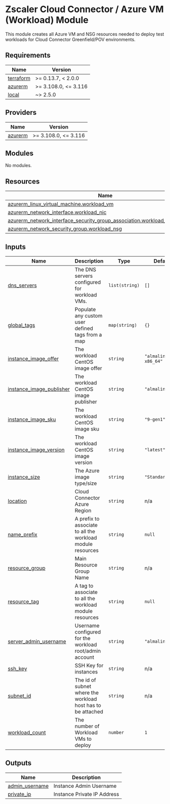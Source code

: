 # Zscaler Cloud Connector / Azure VM (Workload) Module

This module creates all Azure VM and NSG resources needed to deploy test workloads for Cloud Connector Greenfield/POV environments.

<!-- BEGINNING OF PRE-COMMIT-TERRAFORM DOCS HOOK -->
## Requirements

| Name | Version |
|------|---------|
| <a name="requirement_terraform"></a> [terraform](#requirement\_terraform) | >= 0.13.7, < 2.0.0 |
| <a name="requirement_azurerm"></a> [azurerm](#requirement\_azurerm) | >= 3.108.0, <= 3.116 |
| <a name="requirement_local"></a> [local](#requirement\_local) | ~> 2.5.0 |

## Providers

| Name | Version |
|------|---------|
| <a name="provider_azurerm"></a> [azurerm](#provider\_azurerm) | >= 3.108.0, <= 3.116 |

## Modules

No modules.

## Resources

| Name | Type |
|------|------|
| [azurerm_linux_virtual_machine.workload_vm](https://registry.terraform.io/providers/hashicorp/azurerm/latest/docs/resources/linux_virtual_machine) | resource |
| [azurerm_network_interface.workload_nic](https://registry.terraform.io/providers/hashicorp/azurerm/latest/docs/resources/network_interface) | resource |
| [azurerm_network_interface_security_group_association.workload_nic_association](https://registry.terraform.io/providers/hashicorp/azurerm/latest/docs/resources/network_interface_security_group_association) | resource |
| [azurerm_network_security_group.workload_nsg](https://registry.terraform.io/providers/hashicorp/azurerm/latest/docs/resources/network_security_group) | resource |

## Inputs

| Name | Description | Type | Default | Required |
|------|-------------|------|---------|:--------:|
| <a name="input_dns_servers"></a> [dns\_servers](#input\_dns\_servers) | The DNS servers configured for workload VMs. | `list(string)` | `[]` | no |
| <a name="input_global_tags"></a> [global\_tags](#input\_global\_tags) | Populate any custom user defined tags from a map | `map(string)` | `{}` | no |
| <a name="input_instance_image_offer"></a> [instance\_image\_offer](#input\_instance\_image\_offer) | The workload CentOS image offer | `string` | `"almalinux-x86_64"` | no |
| <a name="input_instance_image_publisher"></a> [instance\_image\_publisher](#input\_instance\_image\_publisher) | The workload CentOS image publisher | `string` | `"almalinux"` | no |
| <a name="input_instance_image_sku"></a> [instance\_image\_sku](#input\_instance\_image\_sku) | The workload CentOS image sku | `string` | `"9-gen1"` | no |
| <a name="input_instance_image_version"></a> [instance\_image\_version](#input\_instance\_image\_version) | The workload CentOS image version | `string` | `"latest"` | no |
| <a name="input_instance_size"></a> [instance\_size](#input\_instance\_size) | The Azure image type/size | `string` | `"Standard_B1s"` | no |
| <a name="input_location"></a> [location](#input\_location) | Cloud Connector Azure Region | `string` | n/a | yes |
| <a name="input_name_prefix"></a> [name\_prefix](#input\_name\_prefix) | A prefix to associate to all the workload module resources | `string` | `null` | no |
| <a name="input_resource_group"></a> [resource\_group](#input\_resource\_group) | Main Resource Group Name | `string` | n/a | yes |
| <a name="input_resource_tag"></a> [resource\_tag](#input\_resource\_tag) | A tag to associate to all the workload module resources | `string` | `null` | no |
| <a name="input_server_admin_username"></a> [server\_admin\_username](#input\_server\_admin\_username) | Username configured for the workload root/admin account | `string` | `"almalinux"` | no |
| <a name="input_ssh_key"></a> [ssh\_key](#input\_ssh\_key) | SSH Key for instances | `string` | n/a | yes |
| <a name="input_subnet_id"></a> [subnet\_id](#input\_subnet\_id) | The id of subnet where the workload host has to be attached | `string` | n/a | yes |
| <a name="input_workload_count"></a> [workload\_count](#input\_workload\_count) | The number of Workload VMs to deploy | `number` | `1` | no |

## Outputs

| Name | Description |
|------|-------------|
| <a name="output_admin_username"></a> [admin\_username](#output\_admin\_username) | Instance Admin Username |
| <a name="output_private_ip"></a> [private\_ip](#output\_private\_ip) | Instance Private IP Address |
<!-- END OF PRE-COMMIT-TERRAFORM DOCS HOOK -->
